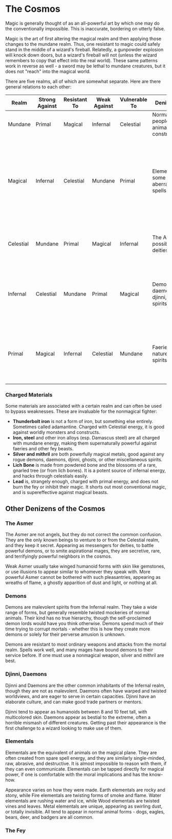 # The Cosmos

Magic is generally thought of as an all-powerful art by which one may do the conventionally impossible. This is inaccurate, bordering on utterly false.

Magic is the art of first altering the magical realm and then applying those changes to the mundane realm. Thus, one resistant to magic could safely stand in the middle of a wizard's fireball. Relatedly, a gunpowder explosion will knock down doors, but a wizard's fireball will not (unless the wizard remembers to copy that effect into the real world). These same patterns work in reverse as well - a sword may be lethal to mundane creatures, but it does not "reach" into the magical world.

There are five realms, all of which are somewhat separate. Here are there general relations to each other:

|Realm|Strong Against|Resistant To|Weak Against|Vulnerable To|Denizens|Description|
|---|---|---|---|---|---|---|
|Mundane|Primal|Magical|Infernal|Celestial|Normal people and animals, constructs|The ordinary world.|
|Magical|Infernal|Celestial|Mundane|Primal|Elementals, some aberrations, spells|A dusty, flickery imitation world, like the real world made of silvered glass and shadow. With magic-sight, it bursts into vibrant color.|
|Celestial|Mundane|Primal|Magical|Infernal|The Asmer, possibly deities|Unknown. The only to venture there are the irrecoverable dead.|
|Infernal|Celestial|Mundane|Primal|Magical|Demons, daemons, djinni, other spirits.|Bleak wastelands and fiery caverns under a stormy sky. Beautiful, though blasted.|
|Primal|Magical|Infernal|Celestial|Mundane|Faeries, nature spirits|A vibrant world of overlarge mountains, primeval forests, crystal lakes, and floating isles.|

### Charged Materials
Some materials are associated with a certain realm and can often be used to bypass weaknesses. These are invaluable for the nonmagical fighter:
* __Thunderbolt iron__ is not a form of iron, but something else entirely. Sometimes called adamantine. Charged with Celestial energy, it is good against worldly monsters and constructs.
* __Iron, steel__ and other iron alloys (esp. Damascus steel) are all charged with mundane energy, making them supernaturally powerful against faeries and other fey beasts.
* __Silver and mithril__ are both powerfully magical metals, good against any rogue demons, daemons, djinni, ghosts, or other miscellaneous spirits.
* __Lich Bone__ is made from powdered bone and the blossoms of a rare, gnarled tree (or from lich bones). It is a potent source of infernal energy, and hacks through celestials easily.
* __Lead__ is, strangely enough, charged with primal energy, and does not burn the fey or inhibit their magic. It shorts out most conventional magic, and is supereffective against magical beasts.

## Other Denizens of the Cosmos

### The Asmer
The Asmer are not angels, but they do not correct the common confusion. They are the only known beings to venture to or from the Celestial realm, and they keep it secret. Appearing as messengers for deities, to battle powerful demons, or to smite aspirational mages, they are secretive, rare, and terrifyingly powerful neighbors in the cosmos.

Weak Asmer usually take winged humanoid forms with skin like gemstones, or use illusions to appear similar to whomever they speak with. More powerful Asmer cannot be bothered with such pleasantries, appearing as wreaths of flame, a ghostly apparition of dust and light, or nothing at all.

### Demons
Demons are malevolent spirits from the Infernal realm. They take a wide range of forms, but generally resemble twisted mockeries of normal animals. Their kind has no true hierarchy, though the self-proclaimed demon lords would have you think otherwise. Demons spend much of their time trying to corrupt mortals - whether this is how they create more demons or solely for their perverse amusion is unknown.

Demons are resistant to most ordinary weapons and attacks from the mortal realm. Spells work well, and many mages have bound demons to their service before. If one must use a nonmagical weapon, silver and mithril are best.

### Djinni, Daemons
Djinni and Daemons are the other common inhabitants of the Infernal realm, though they are not as malevolent. Daemons often have warped and twisted worldviews, and are eager to serve in certain capacities. Djinni have an elaborate culture, and can make good trade partners or mentors.

Djinni tend to appear as humanoids between 8 and 10 feet tall, with multicolored skin. Daemons appear as bestial to the extreme, often a horrible mismash of different creatures. Getting past their appearance is the first challenge to a wizard looking to make use of them.

### Elementals
Elementals are the equivalent of animals on the magical plane. They are often created from spare spell energy, and they are similarly single-minded, raw, abrasive, and destructive. It is almost impossible to reason with them, if they can even communicate. Elementals can be tapped directly for magical power, if one is comfortable with the moral implications and has the know-how.

Appearance varies on how they were made. Earth elementals are rocky and stony, while Fire elementals are twisting forms of smoke and flame. Water elementals are rushing water and ice, while Wood elementals are twisted vines and leaves. Metal elementals are unique, appearing as swirling dust, or totally invisible. All tend to appear in normal animal forms - dogs, eagles, bears, deer, and badgers are all common.

### The Fey